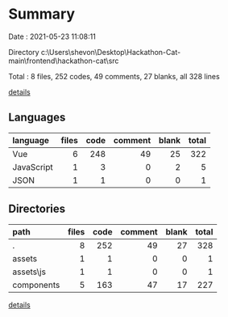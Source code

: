 # Summary

Date : 2021-05-23 11:08:11

Directory c:\Users\shevon\Desktop\Hackathon-Cat-main\frontend\hackathon-cat\src

Total : 8 files,  252 codes, 49 comments, 27 blanks, all 328 lines

[details](details.md)

## Languages
| language | files | code | comment | blank | total |
| :--- | ---: | ---: | ---: | ---: | ---: |
| Vue | 6 | 248 | 49 | 25 | 322 |
| JavaScript | 1 | 3 | 0 | 2 | 5 |
| JSON | 1 | 1 | 0 | 0 | 1 |

## Directories
| path | files | code | comment | blank | total |
| :--- | ---: | ---: | ---: | ---: | ---: |
| . | 8 | 252 | 49 | 27 | 328 |
| assets | 1 | 1 | 0 | 0 | 1 |
| assets\js | 1 | 1 | 0 | 0 | 1 |
| components | 5 | 163 | 47 | 17 | 227 |

[details](details.md)